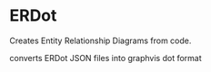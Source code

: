 # ERDot
Creates Entity Relationship Diagrams from code.

converts ERDot JSON files into graphvis dot format
